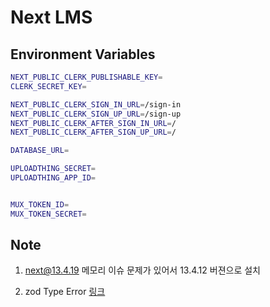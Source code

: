 # Next LMS

## Environment Variables

```bash
NEXT_PUBLIC_CLERK_PUBLISHABLE_KEY=
CLERK_SECRET_KEY=

NEXT_PUBLIC_CLERK_SIGN_IN_URL=/sign-in
NEXT_PUBLIC_CLERK_SIGN_UP_URL=/sign-up
NEXT_PUBLIC_CLERK_AFTER_SIGN_IN_URL=/
NEXT_PUBLIC_CLERK_AFTER_SIGN_UP_URL=/

DATABASE_URL=

UPLOADTHING_SECRET=
UPLOADTHING_APP_ID=


MUX_TOKEN_ID=
MUX_TOKEN_SECRET=


```

## Note

1. next@13.4.19 메모리 이슈 문제가 있어서 13.4.12 버젼으로 설치

2. zod Type Error [링크](https://github.com/shadcn-ui/ui/issues/1456)
